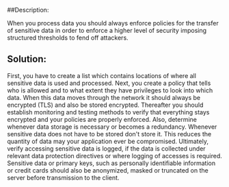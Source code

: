 ##Description:

When you process data you should always enforce policies for the transfer of sensitive data in order to enforce a higher level of security imposing structured thresholds to fend off attackers.

## Solution:

First, you have to create a list which contains locations of where all sensitive data is used and processed. Next, you create a policy that tells who is allowed and to what extent they have privileges to look into which data. When this data moves through the network it should always be encrypted (TLS) and also be stored encrypted. Thereafter you should establish monitoring and testing methods to verify that everything stays encrypted and your policies are properly enforced.
Also, determine whenever data storage is necessary or becomes a redundancy. Whenever sensitive data does not have to be stored don't store it. This reduces the quantity of data may your application ever be compromised.
Ultimately, verify accessing sensitive data is logged, if the data is collected under relevant data protection directives or where logging of accesses is required.
Sensitive data or primary keys, such as personally identifiable information or credit cards should also be anonymized, masked or truncated on the server before transmission to the client.

